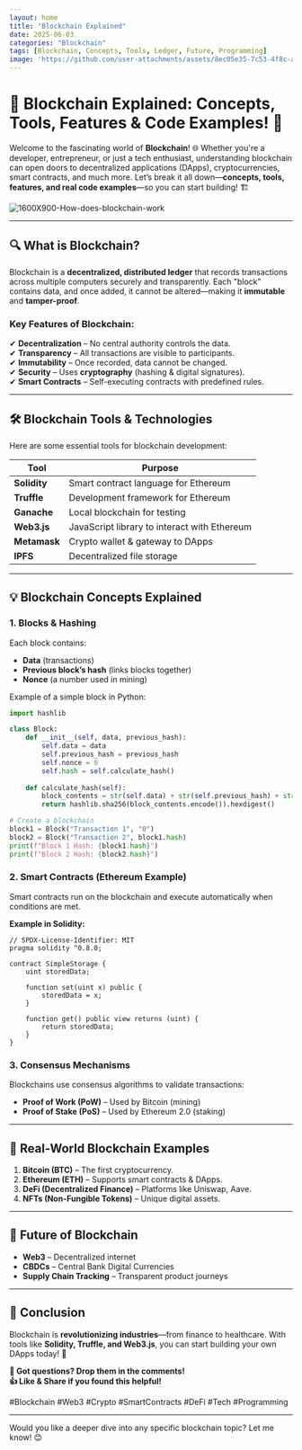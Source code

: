 ```yaml
---
layout: home
title: "Blockchain Explained"
date: 2025-06-03
categories: "Blockchain"
tags: [Blockchain, Concepts, Tools, Ledger, Future, Programming]
image: 'https://github.com/user-attachments/assets/8ec05e35-7c53-4f8c-a17b-715e85ba6532'
---
```


# 🔗 **Blockchain Explained: Concepts, Tools, Features & Code Examples!** 🚀  

Welcome to the fascinating world of **Blockchain**! 🌐 Whether you're a developer, entrepreneur, or just a tech enthusiast, understanding blockchain can open doors to decentralized applications (DApps), cryptocurrencies, smart contracts, and much more. Let’s break it all down—**concepts, tools, features, and real code examples**—so you can start building! 🏗️  

![1600X900-How-does-blockchain-work](https://github.com/user-attachments/assets/8ec05e35-7c53-4f8c-a17b-715e85ba6532)

---

## **🔍 What is Blockchain?**  
Blockchain is a **decentralized, distributed ledger** that records transactions across multiple computers securely and transparently. Each "block" contains data, and once added, it cannot be altered—making it **immutable** and **tamper-proof**.  

### **Key Features of Blockchain:**  
✔ **Decentralization** – No central authority controls the data.  
✔ **Transparency** – All transactions are visible to participants.  
✔ **Immutability** – Once recorded, data cannot be changed.  
✔ **Security** – Uses **cryptography** (hashing & digital signatures).  
✔ **Smart Contracts** – Self-executing contracts with predefined rules.  

---

## **🛠️ Blockchain Tools & Technologies**  
Here are some essential tools for blockchain development:  

| **Tool**       | **Purpose** |
|--------------|-----------|
| **Solidity** | Smart contract language for Ethereum |
| **Truffle**  | Development framework for Ethereum |
| **Ganache**  | Local blockchain for testing |
| **Web3.js**  | JavaScript library to interact with Ethereum |
| **Metamask** | Crypto wallet & gateway to DApps |
| **IPFS**     | Decentralized file storage |

---

## **💡 Blockchain Concepts Explained**  

### **1. Blocks & Hashing**  
Each block contains:  
- **Data** (transactions)  
- **Previous block’s hash** (links blocks together)  
- **Nonce** (a number used in mining)  

Example of a simple block in Python:  
```python
import hashlib

class Block:
    def __init__(self, data, previous_hash):
        self.data = data
        self.previous_hash = previous_hash
        self.nonce = 0
        self.hash = self.calculate_hash()
    
    def calculate_hash(self):
        block_contents = str(self.data) + str(self.previous_hash) + str(self.nonce)
        return hashlib.sha256(block_contents.encode()).hexdigest()

# Create a blockchain
block1 = Block("Transaction 1", "0")
block2 = Block("Transaction 2", block1.hash)
print(f"Block 1 Hash: {block1.hash}")
print(f"Block 2 Hash: {block2.hash}")
```

### **2. Smart Contracts (Ethereum Example)**  
Smart contracts run on the blockchain and execute automatically when conditions are met.  

**Example in Solidity:**  
```solidity
// SPDX-License-Identifier: MIT
pragma solidity ^0.8.0;

contract SimpleStorage {
    uint storedData;
    
    function set(uint x) public {
        storedData = x;
    }
    
    function get() public view returns (uint) {
        return storedData;
    }
}
```

### **3. Consensus Mechanisms**  
Blockchains use consensus algorithms to validate transactions:  
- **Proof of Work (PoW)** – Used by Bitcoin (mining)  
- **Proof of Stake (PoS)** – Used by Ethereum 2.0 (staking)  

---

## **🚀 Real-World Blockchain Examples**  
1. **Bitcoin (BTC)** – The first cryptocurrency.  
2. **Ethereum (ETH)** – Supports smart contracts & DApps.  
3. **DeFi (Decentralized Finance)** – Platforms like Uniswap, Aave.  
4. **NFTs (Non-Fungible Tokens)** – Unique digital assets.  

---

## **🔮 Future of Blockchain**  
- **Web3** – Decentralized internet  
- **CBDCs** – Central Bank Digital Currencies  
- **Supply Chain Tracking** – Transparent product journeys  

---

## **🎯 Conclusion**  
Blockchain is **revolutionizing industries**—from finance to healthcare. With tools like **Solidity, Truffle, and Web3.js**, you can start building your own DApps today! 🚀  

**💬 Got questions? Drop them in the comments!**  
**👍 Like & Share if you found this helpful!**  

#Blockchain #Web3 #Crypto #SmartContracts #DeFi #Tech #Programming  

---

Would you like a deeper dive into any specific blockchain topic? Let me know! 😊
